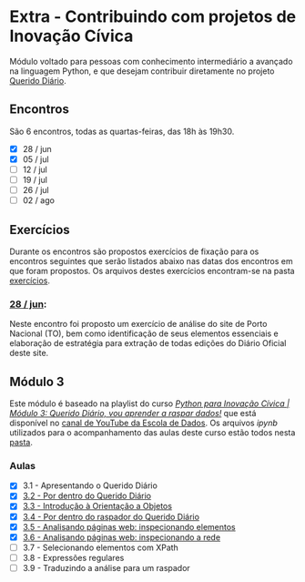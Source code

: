 # Extra - Contribuindo com projetos de Inovação Cívica

Módulo voltado para pessoas com conhecimento intermediário a avançado na linguagem Python, e que desejam contribuir diretamente no projeto [Querido Diário](https://queridodiario.ok.org.br/).

## Encontros

São 6 encontros, todas as quartas-feiras, das 18h às 19h30.

* [X] 28 / jun
* [X] 05 / jul
* [ ] 12 / jul
* [ ] 19 / jul
* [ ] 26 / jul
* [ ] 02 / ago

## Exercícios

Durante os encontros são propostos exercícios de fixação para os encontros seguintes que serão listados abaixo nas datas dos encontros em que foram propostos. Os arquivos destes exercícios encontram-se na pasta [exercícios](exercicios).

### [28 / jun](exercicios/01_28jun_tipos-elementos-requisições-estratégia.docx):

Neste encontro foi proposto um exercício de análise do site de Porto Nacional (TO), bem como identificação de seus elementos essenciais e elaboração de estratégia para extração de todas edições do Diário Oficial deste site.

## Módulo 3

Este módulo é baseado na playlist do curso *[Python para Inovação Cívica | Módulo 3: Querido Diário, vou aprender a raspar dados!](https://www.youtube.com/playlist?list=PLpWp6ibmzPTc2rod9Hc822_3zMaq9G-qE)* que está disponível no [canal de YouTube da Escola de Dados](https://www.youtube.com/@EscoladeDados). Os arquivos *ipynb* utilizados para o acompanhamento das aulas deste curso estão todos nesta [pasta](modulo3).

### Aulas

* [X] 3.1 - Apresentando o Querido Diário
* [X] [3.2 - Por dentro do Querido Diário](modulo3/3.2_por-dentro-do-meu-querido-diario.ipynb)
* [X] [3.3 - Introdução à Orientação a Objetos](modulo3/3.3_introducao-a-orientacao-a-objetos.ipynb)
* [X] [3.4 - Por dentro do raspador do Querido Diário](modulo3/3.4_por-dentro-do-raspador-do-querido-diario.ipynb)
* [X] [3.5 - Analisando páginas web: inspecionando elementos](3.5_analisando-paginas-da-web_inspecionando-elementos.ipynb)
* [X] [3.6 - Analisando páginas web: inspecionando a rede](3.6_analisando-paginas-da-web_inspecionando-a-rede.ipynb)
* [ ] 3.7 - Selecionando elementos com XPath
* [ ] 3.8 - Expressões regulares
* [ ] 3.9 - Traduzindo a análise para um raspador
